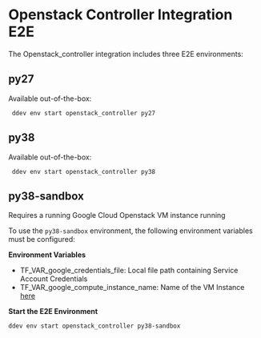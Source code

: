 # Openstack Controller Integration E2E

The Openstack_controller integration includes three E2E environments:

## py27
Available out-of-the-box:
    
` ddev env start openstack_controller py27` 

## py38
Available out-of-the-box:
    
` ddev env start openstack_controller py38` 

## py38-sandbox
Requires a running Google Cloud Openstack VM instance running  

To use the `py38-sandbox` environment, the following environment variables must be configured:

**Environment Variables**

* TF_VAR_google_credentials_file: Local file path containing Service Account Credentials
* TF_VAR_google_compute_instance_name: Name of the VM Instance [here](https://console.cloud.google.com/compute/instances?project=khulnasoft-integrations-lab) 

**Start the E2E Environment**

`ddev env start openstack_controller py38-sandbox`
